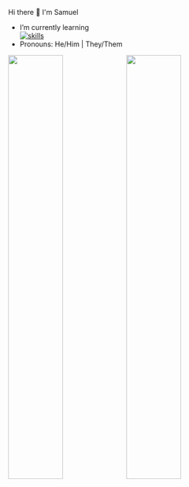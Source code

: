 Hi there 👋 I'm Samuel
- I’m currently learning <br> [![skills](https://skillicons.dev/icons?i=js,py,html,css)](https://skillicons.dev)
- Pronouns: He/Him | They/Them
<img align="left" width="47%" src="https://github-readme-stats.vercel.app/api?username=SamuelWoszak&show_icons=true&theme=radical" />
<img align="left" width="47%" src="https://github-readme-stats.vercel.app/api/top-langs/?username=SamuelWoszak&show_icons=true&theme=radical"/>


